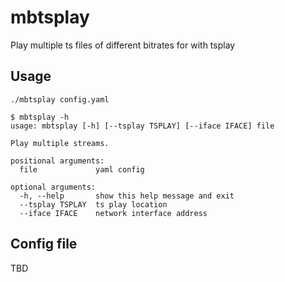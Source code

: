 # mbtsplay
Play multiple ts files of different bitrates for with tsplay

## Usage ##
`./mbtsplay config.yaml`

```
$ mbtsplay -h
usage: mbtsplay [-h] [--tsplay TSPLAY] [--iface IFACE] file

Play multiple streams.

positional arguments:
  file             yaml config

optional arguments:
  -h, --help       show this help message and exit
  --tsplay TSPLAY  ts play location
  --iface IFACE    network interface address
```

## Config file ##
TBD
